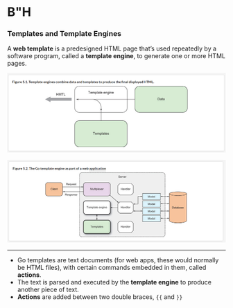 # B"H



### Templates and Template Engines

A **web template** is a predesigned HTML page that’s used repeatedly by a software program, called a **template engine**, to generate one or more HTML pages. 

![](img/template-engine.png)

![](img/go-templates.png)

---

- Go templates are text documents (for web apps, these would normally be HTML files), with certain commands embedded in them, called **actions**.  
- The text is parsed and executed by the **template engine** to produce another piece of text. 
- **Actions** are added between two double braces, `{{` and `}}` 

